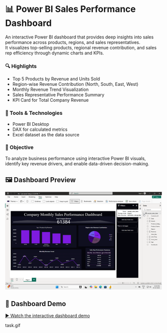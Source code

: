# 📊 Power BI Sales Performance Dashboard

An interactive Power BI dashboard that provides deep insights into sales performance across products, regions, and sales representatives.  
It visualizes top-selling products, regional revenue contribution, and sales rep efficiency through dynamic charts and KPIs.

### 🔍 Highlights
- Top 5 Products by Revenue and Units Sold  
- Region-wise Revenue Contribution (North, South, East, West)  
- Monthly Revenue Trend Visualization  
- Sales Representative Performance Summary  
- KPI Card for Total Company Revenue  

### 🧠 Tools & Technologies
- Power BI Desktop  
- DAX for calculated metrics  
- Excel dataset as the data source  

### 🎯 Objective
To analyze business performance using interactive Power BI visuals, identify key revenue drivers, and enable data-driven decision-making.

## 🖼️ Dashboard Preview
![Power BI Sales Dashboard](Photo.png)


## 🎥 Dashboard Demo
[▶️ Watch the interactive dashboard demo](task.gif)

task.gif
